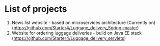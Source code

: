 # List of projects

1. News list website - based on microservices architecture (Currently on) (https://github.com/Starter4/Luggage_delivery_Spring-master)
2. Website for ordering luggage deliveries - build on Java EE stack (https://github.com/Starter4/Luggage_delivery_servlets)
